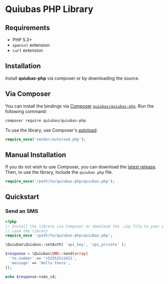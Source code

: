 # Quiubas PHP Library

## Requirements
- PHP 5.3+
- `openssl` extension
- `curl` extension

## Installation

Install **quiubas-php** via composer or by downloading the source.

## Via Composer

You can install the bindings via [Composer](http://getcomposer.org/) [`quiubas/quiubas-php`](http://packagist.org/packages/quiubas/quiubas-php). Run the following command:

```bash
composer require quiubas/quiubas-php
```

To use the library, use Composer's [autoload](https://getcomposer.org/doc/00-intro.md#autoloading):

```php
require_once('vendor/autoload.php');
```

## Manual Installation

If you do not wish to use Composer, you can download the [latest release](https://github.com/quiubas/quiubas-php/zipball/master). Then, to use the library, include the `quiubas.php` file.

```php
require_once('/path/to/quiubas-php/quiubas.php');
```

## Quickstart

### Send an SMS

```php
<?php
// Install the library via Composer or download the .zip file to your project folder.
// Load the library
require_once '/path/to/quiubas-php/quiubas.php';

\Quiubas\Quiubas::setAuth( 'api_key', 'api_private' );

$response = \Quiubas\SMS::send(array(
  'to_number' => '+52552512421',
  'message' => 'Hello there',
));

echo $response->sms_id;
```
